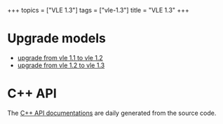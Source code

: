+++
topics = ["VLE 1.3"]
tags = ["vle-1.3"]
title = "VLE 1.3"
+++

# Upgrade models

- [upgrade from vle 1.1 to vle 1.2](upgrade-from-vle-1.1-to-vle-1.2)
- [upgrade from vle 1.2 to vle 1.3](upgrade-from-vle-1.2-to-vle-1.3)

# C++ API

The [C++ API documentations](http://www.vle-project.org/doxygen/dev/) are daily
generated from the source code.
